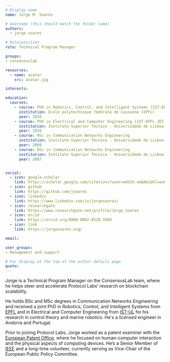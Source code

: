 ```yaml
---
# Display name
name: Jorge M. Soares

# Username (this should match the folder name)
authors:
  - jorge-soares

# Role/position
role: Technical Program Manager

groups:
- consensuslab

resources:
  - name: avatar
    src: avatar.jpg

interests:

education:
  courses:
    - course: PhD in Robotics, Control, and Intelligent Systems (IST-EPFL JDI)
      institution: École polytechnique fédérale de Lausanne (EPFL)
      year: 2016
    - course: PhD in Electrical and Computer Engineering (IST-EPFL JDI)
      institution: Instituto Superior Técnico - Universidade de Lisboa (IST-UL)
      year: 2016
    - course: MSc in Communication Networks Engineering
      institution: Instituto Superior Técnico - Universidade de Lisboa (IST-UL)
      year: 2009
    - course: BSc in Communication Networks Engineering
      institution: Instituto Superior Técnico - Universidade de Lisboa (IST-UL)
      year: 2007              


social:
  - icon: google-scholar
    link: https://scholar.google.com/citations?user=wU5XX-oAAAAJ&hl=en&oi=sra
  - icon: github
    link: https://github.com/jsoares
  - icon: linkedin
    link: https://www.linkedin.com/in/jorgesoares/
  - icon: researchgate
    link: https://www.researchgate.net/profile/Jorge_Soares
  - icon: orcid
    link: https://orcid.org/0000-0002-8528-3489
  - icon: link
    link: https://jorgesoares.org/

email:

user_groups:
- Management and support

# For display at the top of the author details page
quote:
---
```


Jorge is a Technical Program Manager on the ConsensusLab team, where he helps steer and accelerate Protocol Labs’ research on blockchain scalability.

He holds BSc and MSc degrees in Communication Networks Engineering and received a joint PhD in Robotics, Control, and Intelligent Systems from [EPFL](https://www.epfl.ch/en/) and in Electrical and Computer Engineering from [IST-UL](https://tecnico.ulisboa.pt/en/) for his research in control theory and marine robotics. He's a licensed engineer in Andorra and Portugal.

Prior to joining Protocol Labs, Jorge worked as a patent examiner with the [European Patent Office](https://www.epo.org/), where he focused on human-computer interaction and the physical aspects of computing devices. He’s a Senior Member of [IEEE](https://www.ieee.org/) and a long-time volunteer, currently serving as Vice-Chair of the European Public Policy Committee.
